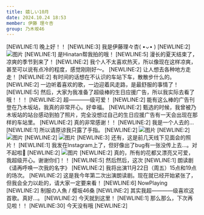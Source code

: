 ```yaml
---
title: 嬉しい10月
date: 2024.10.24 18:53
member: 伊藤 理々杏
group: 乃木坂46
---
```


[NEWLINE:1]
晚上好！！
[NEWLINE:3]
我是伊藤理々杏( •⌄• )
[NEWLINE:2]
![图片](https://www.nogizaka46.com/files/46/diary/n46/MEMBER/moblog/202410/mobdO4BDf.jpg)
[NEWLINE:1]
是Hinatan帮我拍的哦！
[NEWLINE:5]
漫长的夏天结束了，凉爽的季节到来了！
[NEWLINE:2]
我个人不太喜欢热天，所以像现在这样凉爽，甚至可以说有点冷的程度，感觉刚刚好～。
[NEWLINE:2]
让人想去各种地方走走！
[NEWLINE:2]
有时间的话想在不认识的车站下车，散散步什么的。
[NEWLINE:2]
一边听着喜欢的歌，一边迎着风走路，是最舒服的事情了！
[NEWLINE:5]
然后，大家为我准备了超级棒的生日应援广告，所以我实际去看了哦！！！
[NEWLINE:2]
超————级可爱！
[NEWLINE:2]
能有这么棒的广告刊登在乃木坂站，我真的非常开心。好幸福。
[NEWLINE:2]
甄选的时候，我曾被乃木坂站的站台感动到拍了照片，完全没想过自己的生日应援广告有一天会出现在那样的车站里。
[NEWLINE:2]
真的非常感谢！！
[NEWLINE:2]
我是一个人去的…
[NEWLINE:1]
所以请原谅我只露了手指。
[NEWLINE:2]
![图片](https://www.nogizaka46.com/files/46/diary/n46/MEMBER/moblog/202410/mobWo0Wkb.jpg)
[NEWLINE:2]
![图片](https://www.nogizaka46.com/files/46/diary/n46/MEMBER/moblog/202410/mobKqja5c.jpg)
[NEWLINE:2]
![图片](https://www.nogizaka46.com/files/46/diary/n46/MEMBER/moblog/202410/mobUkMnmg.jpg)
[NEWLINE:3]
还有，这是前几天线下见面会的照片！
[NEWLINE:1]
我发在Instagram上了，但好像出了bug有一张没传上去…。对不起啦🥲
[NEWLINE:2]
![图片](https://www.nogizaka46.com/files/46/diary/n46/MEMBER/moblog/202410/mobJQPRto.jpg)
[NEWLINE:2]
真的，所有的花都又漂亮又可爱，我超级开心。谢谢你们！！
[NEWLINE:5]
然后然后，这次
[NEWLINE:1]
朗读剧《请再呼唤一次我的名字》
[NEWLINE:2]
我将出演11月22日（周五）15点和19点的场次。
[NEWLINE:2]
这是我今年第二次出演朗读剧。现在就已经开始紧张了，但我会全力以赴的，请大家一定要来看！
[NEWLINE:6]
NowPlaying
[NEWLINE:2]
制服の人魚 / 樱坂46桑
[NEWLINE:2]
其实我超————级喜欢这首歌。真好…。
[NEWLINE:2]
今天就到这里！
[NEWLINE:1]
那么那么，下次再见啦！！
[NEWLINE:30]
今天没有哦
[NEWLINE:2]